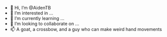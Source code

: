 - 👋 Hi, I’m @AidenTB
- 👀 I’m interested in ...
- 🌱 I’m currently learning ...
- 💞️ I’m looking to collaborate on ...
- 📫 A goat, a crossbow, and a guy who can make weird hand movements
<!---
AidenTB/AidenTB is a ✨ special ✨ repository because its `README.md` (this file) appears on your GitHub profile.
You can click the Preview link to take a look at your changes.
--->
